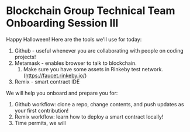 # Blockchain Group Technical Team Onboarding Session III

Happy Halloween!
Here are the tools we'll use for today:
1. Github - useful whenever you are collaborating with people on coding projects!
2. Metamask - enables browser to talk to blockchain.
   1. Make sure you have some assets in Rinkeby test network. (https://faucet.rinkeby.io/)
3. Remix - smart contract IDE

We will help you onboard and prepare you for:
1. Github workflow: clone a repo, change contents, and push updates as your first contribution!
2. Remix workflow: learn how to deploy a smart contract locally!
3. Time permits, we will
